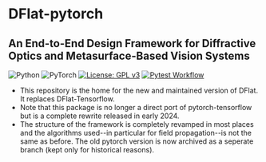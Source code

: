 # DFlat-pytorch
## An End-to-End Design Framework for Diffractive Optics and Metasurface-Based Vision Systems
![Python](https://img.shields.io/badge/python-3670A0?style=for-the-badge&logo=python&logoColor=ffdd54)
![PyTorch](https://img.shields.io/badge/PyTorch-%23EE4C2C.svg?style=for-the-badge&logo=PyTorch&logoColor=white)
[![License: GPL v3](https://img.shields.io/badge/License-GPLv3-blue.svg)](https://www.gnu.org/licenses/gpl-3.0)
[![Pytest Workflow](https://github.com/DeanHazineh/DFlat-pytorch/actions/workflows/pytest.yml/badge.svg?branch=dflat_v2.0.0)](https://github.com/DeanHazineh/DFlat-pytorch/actions/workflows/pytest.yml)

- This repository is the home for the new and maintained version of DFlat. It replaces DFlat-Tensorflow.
- Note that this package is no longer a direct port of pytorch-tensorflow but is a complete rewrite released in early 2024.
- The structure of the framework is completely revamped in most places and the algorithms used--in particular for field propagation--is not the same as before. The old pytorch version is now archived as a seperate branch (kept only for historical reasons).






